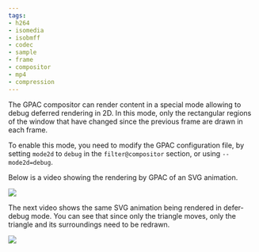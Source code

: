 ```yaml
---
tags:
- h264
- isomedia
- isobmff
- codec
- sample
- frame
- compositor
- mp4
- compression
---
```



The GPAC compositor can render content in a special mode allowing to debug deferred rendering in 2D. In this mode, only the rectangular regions of the window that have changed since the previous frame are drawn in each frame. 

To enable this mode, you need to modify the GPAC configuration file, by setting `mode2d` to `debug` in the `filter@compositor` section, or using `--mode2d=debug`.

Below is a video showing the rendering by GPAC of an SVG animation.

[![](https://gpac.io/files/2013/03/animate-elem-04-t-defer.png)](https://gpac.io/files/2013/03/animate-elem-04-t-defer-avc.mp4)

The next video shows the same SVG animation being rendered in defer-debug mode. You can see that since only the triangle moves, only the triangle and its surroundings need to be redrawn.

[![](https://gpac.io/files/2013/03/animate-elem-04-t-defer-debug.png)](https://gpac.io/files/2013/03/animate-elem-04-t-defer-avc-debug.mp4)


